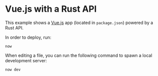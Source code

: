 # Vue.js with a Rust API

This example shows a [Vue.js](https://vuejs.org/) app (located in `package.json`) powered by a Rust API.

In order to deploy, run:

```
now
```

When editing a file, you can run the following command to spawn a local development server:

```
now dev
```
